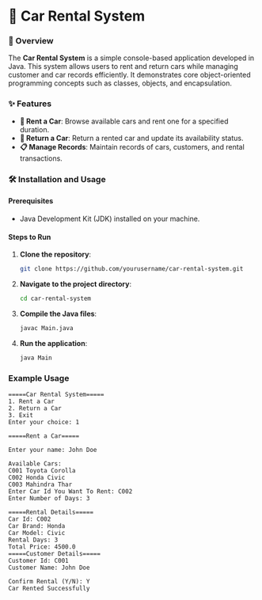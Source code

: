 # 🚗 Car Rental System

### 📜 Overview
The **Car Rental System** is a simple console-based application developed in Java. This system allows users to rent and return cars while managing customer and car records efficiently. It demonstrates core object-oriented programming concepts such as classes, objects, and encapsulation.

### ✨ Features
- **🚗 Rent a Car**: Browse available cars and rent one for a specified duration.
- **🔄 Return a Car**: Return a rented car and update its availability status.
- **📋 Manage Records**: Maintain records of cars, customers, and rental transactions.

### 🛠️ Installation and Usage

#### Prerequisites
- Java Development Kit (JDK) installed on your machine.

#### Steps to Run
1. **Clone the repository**:
    ```bash
    git clone https://github.com/yourusername/car-rental-system.git
    ```
2. **Navigate to the project directory**:
    ```bash
    cd car-rental-system
    ```
3. **Compile the Java files**:
    ```bash
    javac Main.java
    ```
4. **Run the application**:
    ```bash
    java Main
    ```

### Example Usage

```plaintext
=====Car Rental System=====
1. Rent a Car
2. Return a Car
3. Exit
Enter your choice: 1

=====Rent a Car=====

Enter your name: John Doe

Available Cars:
C001 Toyota Corolla
C002 Honda Civic
C003 Mahindra Thar
Enter Car Id You Want To Rent: C002
Enter Number of Days: 3

=====Rental Details=====
Car Id: C002
Car Brand: Honda
Car Model: Civic
Rental Days: 3
Total Price: 4500.0
=====Customer Details=====
Customer Id: C001
Customer Name: John Doe

Confirm Rental (Y/N): Y
Car Rented Successfully
